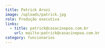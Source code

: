 ```yaml
---
title: Patrick Arozi
image: /uploads/patrick.jpg
role: Produção executiva
links:
  - title: patrick@casacinepoa.com.br
    url: mailto:patrick@casacinepoa.com.br
category: funcionarios
---
```

